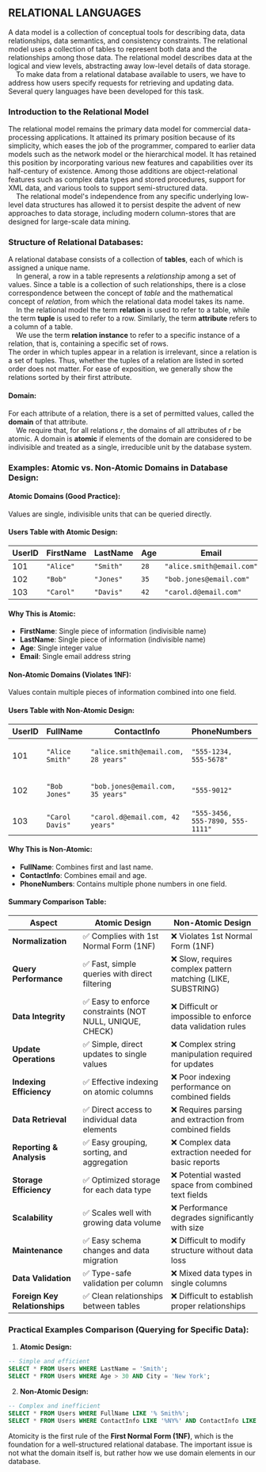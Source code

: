 ## RELATIONAL LANGUAGES
A data model is a collection of conceptual tools for describing data, data relationships, data semantics, and consistency constraints. The relational model uses a collection of tables to represent both data and the relationships among those data. The
relational model describes data at the logical and view levels, abstracting away low-level details of data storage.  
&nbsp;&nbsp;&nbsp;&nbsp;To make data from a relational database available to users, we have to address how users specify requests for retrieving and updating data. Several query languages have been developed for this task.

### Introduction to the Relational Model 
The relational model remains the primary data model for commercial data-processing applications. It attained its primary position because of its simplicity, which eases the job of the programmer, compared to earlier data models such as the network model or the hierarchical model. It has retained this position by incorporating various new features and capabilities over its half-century of existence. Among those additions are object-relational features such as complex data types and stored procedures, support for XML data, and various tools to support semi-structured data.  
&nbsp;&nbsp;&nbsp;&nbsp;The relational model's independence from any specific underlying low-level data structures has allowed it to persist despite the advent of new approaches to data storage, including modern column-stores that are designed for large-scale data mining.

### Structure of Relational Databases:
A relational database consists of a collection of **tables**, each of which is assigned a unique name.  
&nbsp;&nbsp;&nbsp;&nbsp;In general, a row in a table represents a *relationship* among a set of values. Since a table is a collection of such relationships, there is a close correspondence between the concept of *table* and the mathematical concept of *relation*, from which the relational data model takes its name.  
&nbsp;&nbsp;&nbsp;&nbsp;In the relational model the term **relation** is used to refer to a table, while the term **tuple** is used to refer to a row. Similarly, the term **attribute** refers to a column of a table.  
&nbsp;&nbsp;&nbsp;&nbsp;We use the term **relation instance** to refer to a specific instance of a relation, that is, containing a specific set of rows.  
The order in which tuples appear in a relation is irrelevant, since a relation is a set of tuples. Thus, whether the tuples of a relation are listed in sorted order does not matter. For ease of exposition, we generally show the relations sorted by their first attribute.  

#### Domain:
For each attribute of a relation, there is a set of permitted values, called the **domain** of that attribute.  
&nbsp;&nbsp;&nbsp;&nbsp;We require that, for all relations *r*, the domains of all attributes of *r* be atomic. A domain is **atomic** if elements of the domain are considered to be indivisible and treated as a single, irreducible unit by the database system.

### Examples: Atomic vs. Non-Atomic Domains in Database Design:
#### Atomic Domains (Good Practice):
Values are single, indivisible units that can be queried directly.

#### Users Table with Atomic Design:
| UserID | FirstName | LastName | Age | Email |
|--------|-----------|----------|-----|-------|
| 101 | `"Alice"` | `"Smith"` | `28` | `"alice.smith@email.com"` |
| 102 | `"Bob"` | `"Jones"` | `35` | `"bob.jones@email.com"` |
| 103 | `"Carol"` | `"Davis"` | `42` | `"carol.d@email.com"` |

#### Why This is Atomic:
- **FirstName**: Single piece of information (indivisible name)
- **LastName**: Single piece of information (indivisible name)  
- **Age**: Single integer value
- **Email**: Single email address string

#### Non-Atomic Domains (Violates 1NF):
Values contain multiple pieces of information combined into one field.

#### Users Table with Non-Atomic Design:
| UserID | FullName | ContactInfo | PhoneNumbers | Address |
|--------|----------|-------------|--------------|---------|
| 101 | `"Alice Smith"` | `"alice.smith@email.com, 28 years"` | `"555-1234, 555-5678"` | `"123 Main St, Springfield, IL, 62701"` |
| 102 | `"Bob Jones"` | `"bob.jones@email.com, 35 years"` | `"555-9012"` | `"456 Oak Ave, Metropolis, NY, 10001"` |
| 103 | `"Carol Davis"` | `"carol.d@email.com, 42 years"` | `"555-3456, 555-7890, 555-1111"` | `"789 Pine Rd, Gotham, NJ, 07001"` |

#### Why This is Non-Atomic:
- **FullName**: Combines first and last name.
- **ContactInfo**: Combines email and age.
- **PhoneNumbers**: Contains multiple phone numbers in one field.

#### Summary Comparison Table:

| Aspect | Atomic Design | Non-Atomic Design |
|--------|---------------|-------------------|
| **Normalization** | ✅ Complies with 1st Normal Form (1NF) | ❌ Violates 1st Normal Form (1NF) |
| **Query Performance** | ✅ Fast, simple queries with direct filtering | ❌ Slow, requires complex pattern matching (LIKE, SUBSTRING) |
| **Data Integrity** | ✅ Easy to enforce constraints (NOT NULL, UNIQUE, CHECK) | ❌ Difficult or impossible to enforce data validation rules |
| **Update Operations** | ✅ Simple, direct updates to single values | ❌ Complex string manipulation required for updates |
| **Indexing Efficiency** | ✅ Effective indexing on atomic columns | ❌ Poor indexing performance on combined fields |
| **Data Retrieval** | ✅ Direct access to individual data elements | ❌ Requires parsing and extraction from combined fields |
| **Reporting & Analysis** | ✅ Easy grouping, sorting, and aggregation | ❌ Complex data extraction needed for basic reports |
| **Storage Efficiency** | ✅ Optimized storage for each data type | ❌ Potential wasted space from combined text fields |
| **Scalability** | ✅ Scales well with growing data volume | ❌ Performance degrades significantly with size |
| **Maintenance** | ✅ Easy schema changes and data migration | ❌ Difficult to modify structure without data loss |
| **Data Validation** | ✅ Type-safe validation per column | ❌ Mixed data types in single columns |
| **Foreign Key Relationships** | ✅ Clean relationships between tables | ❌ Difficult to establish proper relationships |

### Practical Examples Comparison (Querying for Specific Data):
1. **Atomic Design:**
```sql
-- Simple and efficient
SELECT * FROM Users WHERE LastName = 'Smith';
SELECT * FROM Users WHERE Age > 30 AND City = 'New York';
```
2. **Non-Atomic Design:**
```sql
-- Complex and inefficient
SELECT * FROM Users WHERE FullName LIKE '% Smith%';
SELECT * FROM Users WHERE ContactInfo LIKE '%NY%' AND ContactInfo LIKE '%30%';
```
Atomicity is the first rule of the **First Normal Form (1NF)**, which is the foundation for a well-structured relational database. The important issue is not what the domain itself is, but rather how we use domain elements in our database.
